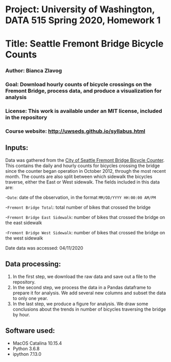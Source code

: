 # Project: University of Washington, DATA 515 Spring 2020, Homework 1
# Title: Seattle Fremont Bridge Bicycle Counts
### Author: Bianca Zlavog
### Goal: Download hourly counts of bicycle crossings on the Fremont Bridge, process data, and produce a visualization for analysis
### License: This work is available under an MIT license, included in the repository
### Course website: http://uwseds.github.io/syllabus.html


## Inputs:

Data was gathered from the [City of Seattle Fremont Bridge Bicycle Counter](https://data.seattle.gov/Transportation/Fremont-Bridge-Hourly-Bicycle-Counts-by-Month-Octo/65db-xm6k). This contains the daily and hourly counts for bicycles crossing the bridge since the counter began operation in October 2012, through the most recent month. The counts are also split between which sidewalk the bicycles traverse, either the East or West sidewalk. The fields included in this data are:

-`Date`: date of the observation, in the format `MM/DD/YYYY HH:00:00 AM/PM`

-`Fremont Bridge Total`: total number of bikes that crossed the bridge

-`Fremont Bridge East Sidewalk`: number of bikes that crossed the bridge on the east sidewalk

-`Fremont Bridge West Sidewalk`: number of bikes that crossed the bridge on the west sidewalk

Date data was accessed: 04/11/2020


## Data processing:

1. In the first step, we download the raw data and save out a file to the repository.
2. In the second step, we process the data in a Pandas dataframe to prepare it for analysis. We add several new columns and subset the data to only one year.
3. In the last step, we produce a figure for analysis. We draw some conclusions about the trends in number of bicycles traversing the bridge by hour.


## Software used:

* MacOS Catalina 10.15.4
* Python 3.6.8
* ipython 7.13.0

